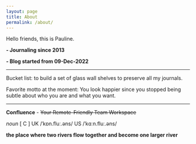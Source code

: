 ```yaml
---
layout: page
title: About
permalink: /about/
---
```


Hello friends, this is Pauline.

**- Journaling since 2013**

**- Blog started from 09-Dec-2022**

****

Bucket list: to build a set of glass wall shelves to preserve all my journals.

Favorite motto at the moment: You look happier since you stopped being subtle about who you are and what you want.


****

**Confluence** - ~~Your Remote-Friendly Team Workspace~~

*noun*  [ C ]   UK  /ˈkɒn.fluː.əns/   US  /ˈkɑːn.fluː.əns/

**the place where two rivers flow together and become one larger river**
